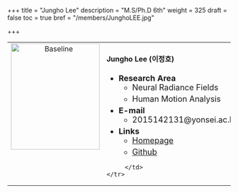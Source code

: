 +++
title = "Jungho Lee"
description = "M.S/Ph.D 6th"
weight = 325
draft = false
toc = true
bref = "/members/JunghoLEE.jpg"

+++

<table>
    <tr>
       <td width="280" align="center" valign="top">
          <img alt="Baseline" width="200px" height="240" src="/members/JunghoLEE.jpg">
       </td>
       <td>
            <h4>Jungho Lee (이정호)</h4>
            <ul class="member_info">
                <li style="font-size: 18px"><b>Research Area</b>
                    <ul class="interest">
                        <li style="margin-bottom: 5px">Neural Radiance Fields</li>
                        <li style="margin-bottom: 5px">Human Motion Analysis</li>
                    </ul>
                </li>
                <li style="font-size: 18px"><b>E-mail</b>
                    <ul>
                        <li style="margin-bottom: 5px">2015142131@yonsei.ac.kr</li>
                    </ul>
                </li>
                <li style="font-size: 18px"><b>Links</b>
                    <ul class="interest">
                        <li style="margin-bottom: 5px"><a href="jho-yonsei.github.io">Homepage</a></li>
                        <li style="margin-bottom: 5px"><a href="https://github.com/Jho-Yonsei">Github</a></li>
                    </ul>
                </li>
            </ul>


         </td>
    </tr>
</table>